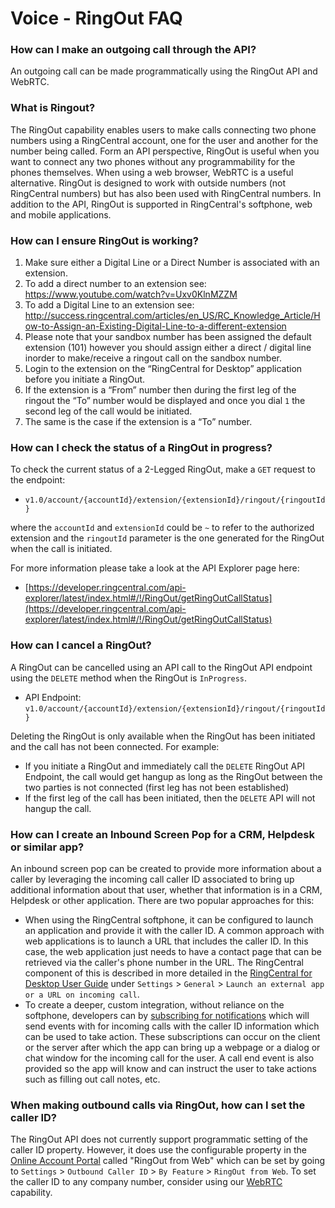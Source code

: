 # Voice - RingOut FAQ

### How can I make an outgoing call through the API?

An outgoing call can be made programmatically using the RingOut API and WebRTC.

### What is Ringout?

The RingOut capability enables users to make calls connecting two phone numbers using a RingCentral account, one for the user and another for the number being called. Form an API perspective, RingOut is useful when you want to connect any two phones without any programmability for the phones themselves. When using a web browser, WebRTC is a useful alternative. RingOut is designed to work with outside numbers (not RingCentral numbers) but has also been used with RingCentral numbers. In addition to the API, RingOut is supported in RingCentral's softphone, web and mobile applications.

### How can I ensure RingOut is working?

1. Make sure either a Digital Line or a Direct Number is associated with an extension.
1. To add a direct number to an extension see: https://www.youtube.com/watch?v=Uxv0KlnMZZM                 
1. To add a Digital Line to an extension see: http://success.ringcentral.com/articles/en_US/RC_Knowledge_Article/How-to-Assign-an-Existing-Digital-Line-to-a-different-extension
1. Please note that your sandbox number has been assigned the default extension (101) however you should assign either a direct / digital line inorder to make/receive a ringout call on the sandbox number.    
1. Login to the extension on the “RingCentral for Desktop” application before you initiate a RingOut.
1. If the extension is a “From” number then during the first leg of the ringout the “To” number would be displayed and once you dial `1` the second leg of the call would be initiated.
1. The same is the case if the extension is a “To” number. 

### How can I check the status of a RingOut in progress?

To check the current status of a 2-Legged RingOut, make a `GET` request to the endpoint:

* `v1.0/account/{accountId}/extension/{extensionId}/ringout/{ringoutId}`

where the `accountId` and `extensionId` could be `~` to refer to the authorized extension and the `ringoutId` parameter is the one generated for the RingOut when the call is initiated. 

For more information please take a look at the API Explorer page here:

* [https://developer.ringcentral.com/api-explorer/latest/index.html#/!/RingOut/getRingOutCallStatus](https://developer.ringcentral.com/api-explorer/latest/index.html#/!/RingOut/getRingOutCallStatus)

### How can I cancel a RingOut?

A RingOut can be cancelled using an API call to the RingOut API endpoint using the `DELETE` method when the RingOut is `InProgress`.

* API Endpoint: `v1.0/account/{accountId}/extension/{extensionId}/ringout/{ringoutId}`

Deleting the RingOut is only available when the RingOut has been initiated and the call has not been connected. For example:

* If you initiate a RingOut and immediately call the `DELETE` RingOut API Endpoint, the call would get hangup as long as the RingOut between the two parties is not connected (first leg has not been established) 
* If the first leg of the call has been initiated, then the `DELETE` API will not hangup the call.

### How can I create an Inbound Screen Pop for a CRM, Helpdesk or similar app?

An inbound screen pop can be created to provide more information about a caller by leveraging the incoming call caller ID associated to bring up additional information about that user, whether that information is in a CRM, Helpdesk or other application. There are two popular approaches for this:

* When using the RingCentral softphone, it can be configured to launch an application and provide it with the caller ID. A common approach with web applications is to launch a URL that includes the caller ID. In this case, the web application just needs to have a contact page that can be retrieved via the caller's phone number in the URL. The RingCentral component of this is described in more detailed in the [RingCentral for Desktop User Guide](http://netstorage.ringcentral.com/guides/rc_for_desktop_user_guide.pdf) under `Settings` > `General` > `Launch an external app or a URL on incoming call`.
* To create a deeper, custom integration, without reliance on the softphone, developers can by [subscribing for notifications](https://developer.ringcentral.com/api-docs/latest/index.html#!#Notifications.html) which will send events with for incoming calls with the caller ID information which can be used to take action. These subscriptions can occur on the client or the server after which the app can bring up a webpage or a dialog or chat window for the incoming call for the user. A call end event is also provided so the app will know and can instruct the user to take actions such as filling out call notes, etc.

### When making outbound calls via RingOut, how can I set the caller ID?

The RingOut API does not currently support programmatic setting of the caller ID property. However, it does use the configurable property in the [Online Account Portal](https://service.ringcentral.com) called "RingOut from Web" which can be set by going to `Settings` > `Outbound Caller ID` > `By Feature` > `RingOut from Web`. To set the caller ID to any company number, consider using our [WebRTC](voice_webrtc.md) capability.
